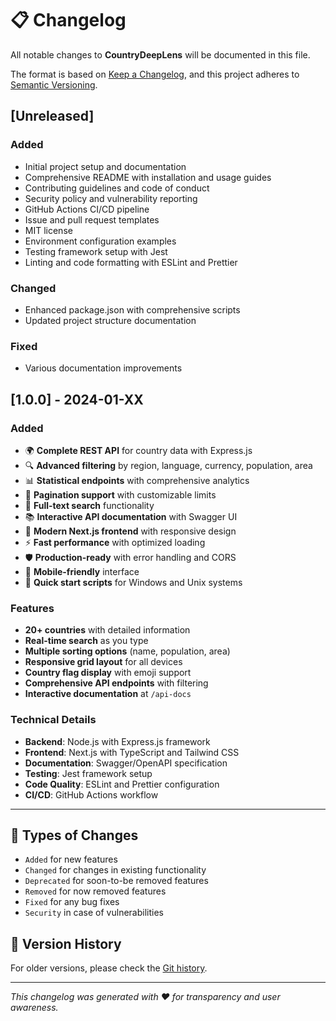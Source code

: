 # 📋 Changelog

All notable changes to **CountryDeepLens** will be documented in this file.

The format is based on [Keep a Changelog](https://keepachangelog.com/en/1.0.0/),
and this project adheres to [Semantic Versioning](https://semver.org/spec/v2.0.0.html).

## [Unreleased]

### Added
- Initial project setup and documentation
- Comprehensive README with installation and usage guides
- Contributing guidelines and code of conduct
- Security policy and vulnerability reporting
- GitHub Actions CI/CD pipeline
- Issue and pull request templates
- MIT license
- Environment configuration examples
- Testing framework setup with Jest
- Linting and code formatting with ESLint and Prettier

### Changed
- Enhanced package.json with comprehensive scripts
- Updated project structure documentation

### Fixed
- Various documentation improvements

## [1.0.0] - 2024-01-XX

### Added
- 🌍 **Complete REST API** for country data with Express.js
- 🔍 **Advanced filtering** by region, language, currency, population, area
- 📊 **Statistical endpoints** with comprehensive analytics
- 📄 **Pagination support** with customizable limits
- 🔎 **Full-text search** functionality
- 📚 **Interactive API documentation** with Swagger UI
- 🎨 **Modern Next.js frontend** with responsive design
- ⚡ **Fast performance** with optimized loading
- 🛡️ **Production-ready** with error handling and CORS
- 📱 **Mobile-friendly** interface
- 🚀 **Quick start scripts** for Windows and Unix systems

### Features
- **20+ countries** with detailed information
- **Real-time search** as you type
- **Multiple sorting options** (name, population, area)
- **Responsive grid layout** for all devices
- **Country flag display** with emoji support
- **Comprehensive API endpoints** with filtering
- **Interactive documentation** at `/api-docs`

### Technical Details
- **Backend**: Node.js with Express.js framework
- **Frontend**: Next.js with TypeScript and Tailwind CSS
- **Documentation**: Swagger/OpenAPI specification
- **Testing**: Jest framework setup
- **Code Quality**: ESLint and Prettier configuration
- **CI/CD**: GitHub Actions workflow

---

## 📝 Types of Changes

- `Added` for new features
- `Changed` for changes in existing functionality
- `Deprecated` for soon-to-be removed features
- `Removed` for now removed features
- `Fixed` for any bug fixes
- `Security` in case of vulnerabilities

## 🔗 Version History

For older versions, please check the [Git history](https://github.com/imdeepakyadav/countrydeeplens/commits/main).

---

*This changelog was generated with ❤️ for transparency and user awareness.*
